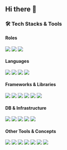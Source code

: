 ## Hi there 👋

<!--
**CJH93/CJH93** is a ✨ _special_ ✨ repository because its `README.md` (this file) appears on your GitHub profile.

Here are some ideas to get you started:

- 🔭 I’m currently working on ...
- 🌱 I’m currently learning ...
- 👯 I’m looking to collaborate on ...
- 🤔 I’m looking for help with ...
- 💬 Ask me about ...
- 📫 How to reach me: ...
- 😄 Pronouns: ...
- ⚡ Fun fact: ...
-->

### 🛠️ Tech Stacks & Tools

#### Roles
![](https://img.shields.io/badge/Backend%2FServer-000000?style=for-the-badge&logo=serverfault&logoColor=white)
![](https://img.shields.io/badge/Frontend-4169E1?style=for-the-badge&logo=react&logoColor=white)
![](https://img.shields.io/badge/Full%20Stack-34A853?style=for-the-badge&logo=google&logoColor=white)

#### Languages
![](https://img.shields.io/badge/Java-007396?style=for-the-badge&logo=java&logoColor=white)
![](https://img.shields.io/badge/JavaScript-F7DF1E?style=for-the-badge&logo=javascript&logoColor=black)
![](https://img.shields.io/badge/HTML5-E34F26?style=for-the-badge&logo=html5&logoColor=white)
![](https://img.shields.io/badge/CSS3-1572B6?style=for-the-badge&logo=css3&logoColor=white)

#### Frameworks & Libraries
![](https://img.shields.io/badge/Spring-6DB33F?style=for-the-badge&logo=spring&logoColor=white)
![](https://img.shields.io/badge/SpringBoot-6DB33F?style=for-the-badge&logo=springboot&logoColor=white)
![](https://img.shields.io/badge/React-61DAFB?style=for-the-badge&logo=react&logoColor=black)
![](https://img.shields.io/badge/Redux-764ABC?style=for-the-badge&logo=redux&logoColor=white)
![](https://img.shields.io/badge/Hibernate-59666C?style=for-the-badge&logo=hibernate&logoColor=white)
![](https://img.shields.io/badge/JPA-5264AE?style=for-the-badge&logo=dot-net&logoColor=white)

#### DB & Infrastructure
![](https://img.shields.io/badge/Database-4285F4?style=for-the-badge&logo=google-cloud&logoColor=white)
![](https://img.shields.io/badge/PostgreSQL-4169E1?style=for-the-badge&logo=postgresql&logoColor=white)
![](https://img.shields.io/badge/Docker-2496ED?style=for-the-badge&logo=docker&logoColor=white)
![](https://img.shields.io/badge/Git-F05032?style=for-the-badge&logo=git&logoColor=white)
![](https://img.shields.io/badge/Gradle-02303A?style=for-the-badge&logo=gradle&logoColor=white)

#### Other Tools & Concepts
![](https://img.shields.io/badge/REST%20API-FF6600?style=for-the-badge&logo=json&logoColor=white)
![](https://img.shields.io/badge/JWT-000000?style=for-the-badge&logo=jsonwebtokens&logoColor=white)
![](https://img.shields.io/badge/JUnit-25A65B?style=for-the-badge&logo=junit5&logoColor=white)
![](https://img.shields.io/badge/VS%20Code-007ACC?style=for-the-badge&logo=visualstudiocode&logoColor=white)
![](https://img.shields.io/badge/Eclipse-2C2255?style=for-the-badge&logo=eclipse&logoColor=white)
![](https://img.shields.io/badge/API-005C8C?style=for-the-badge&logo=apm&logoColor=white)
![](https://img.shields.io/badge/Rendering-B32D2E?style=for-the-badge&logo=dart&logoColor=white)
